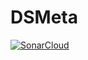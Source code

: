 # DSMeta

[![SonarCloud](https://github.com/felipeschirmann/DSMeta/actions/workflows/build.yml/badge.svg)](https://github.com/felipeschirmann/DSMeta/actions/workflows/build.yml)